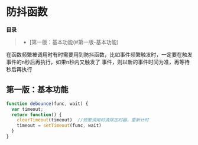 # 防抖函数

**目录**
> * [第一版：基本功能(#第一版-基本功能)


在函数频繁被调用时有时需要用到防抖函数，比如事件频繁触发时，一定要在触发事件的n秒后再执行，如果n秒内又触发了
事件，则以新的事件时间为准，再等待秒后再执行

## 第一版：基本功能
```js
function debounce(func, wait) {
  var timeout;
  return function() {
    clearTimeout(timeout)  //频繁调用时清除定时器，重新计时
    timeout = setTimeout(func, wait)
  }
}
```

